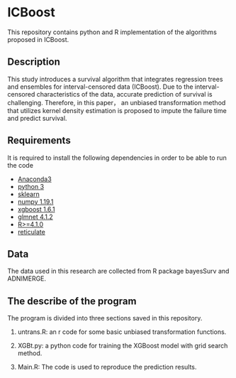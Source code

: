 # ICBoost

This repository contains python and R implementation of the algorithms proposed in ICBoost.

## Description

This study introduces a survival algorithm that integrates regression trees and ensembles for interval-censored data (ICBoost). Due to the interval-censored characteristics of the data, accurate prediction of survival is challenging. Therefore, in this paper， an unbiased transformation method that utilizes kernel density estimation is proposed to impute the failure time and predict survival. 


## Requirements

It is required to install the following dependencies in order to be able to run the code

- [Anaconda3](https://www.anaconda.com/products/individual)  
- [python 3](https://www.python.org/downloads/)  
- [sklearn](https://pypi.org/project/sklearn/0.0/)
- [numpy 1.19.1](https://pypi.org/project/numpy/1.19.1/)
- [xgboost 1.6.1](https://pypi.org/project/xgboost/1.6.1/)
- [glmnet 4.1.2](https://pypi.org/project/glmnet/)
- [R>=4.1.0](https://www.r-project.org/)  
- [reticulate](https://cran.r-project.org/web/packages/reticulate)
  
  

## Data

The data used in this research are collected from R package bayesSurv and ADNIMERGE.


## The describe of the program

The program is divided into three sections saved in this repository.

1) untrans.R: an r code for some basic unbiased transformation functions.

2) XGBt.py: a python code for training the XGBoost model with grid search method.

3) Main.R: The code is used to reproduce the prediction results.


